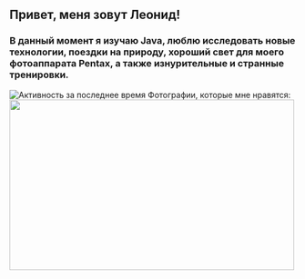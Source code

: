   ## Привет, меня зовут Леонид!
### В данный момент я изучаю Java, люблю исследовать новые технологии, поездки на природу, хороший свет для моего фотоаппарата Pentax, а также изнурительные и странные тренировки.
![Активность за последнее время](https://github-readme-stats.vercel.app/api?username=LorenzoMedici78045&show_icons=true&theme=graywhite)
Фотографии, которые мне нравятся:
<img src="https://github.com/user-attachments/assets/f11ea835-7c73-4d1d-b2f8-9c4f145e82b0" width="500" height="300">




